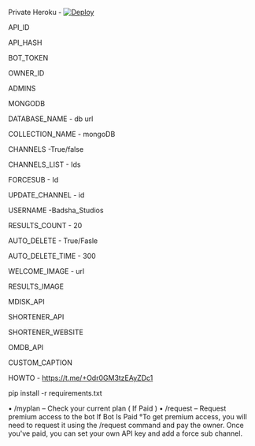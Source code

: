 Private Heroku - 
[![Deploy](https://www.herokucdn.com/deploy/button.svg)](https://heroku.com/deploy?template=https://github.com/Helpless360/Movie-Finder-List)

API_ID 

API_HASH

BOT_TOKEN 

OWNER_ID 

ADMINS 

MONGODB 

DATABASE_NAME - db url

COLLECTION_NAME - mongoDB

CHANNELS -True/false

CHANNELS_LIST - Ids

FORCESUB - Id

UPDATE_CHANNEL - id

USERNAME -Badsha_Studios

RESULTS_COUNT - 20

AUTO_DELETE - True/Fasle 

AUTO_DELETE_TIME - 300

WELCOME_IMAGE - url

RESULTS_IMAGE 

MDISK_API

SHORTENER_API

SHORTENER_WEBSITE

OMDB_API

CUSTOM_CAPTION

HOWTO - https://t.me/+Odr0GM3tzEAyZDc1


pip install -r requirements.txt

• /myplan – Check your current plan ( If Paid )
• /request – Request premium access to the bot 
If Bot Is Paid °To get premium access, you will need to request it using the /request command and pay the owner. Once you've paid, you can set your own API key and add a force sub channel.
